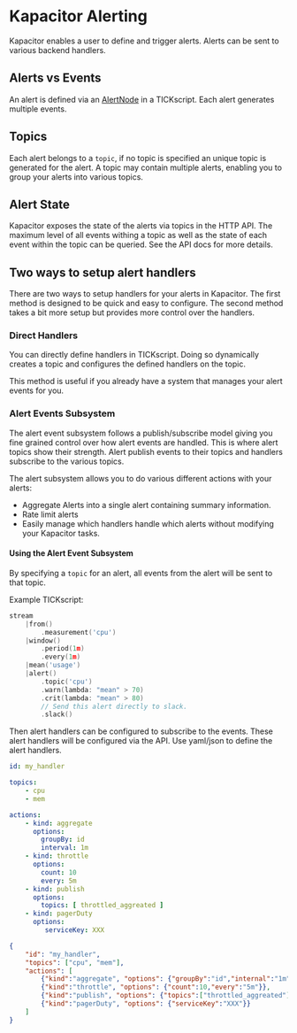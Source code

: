 # Kapacitor Alerting

Kapacitor enables a user to define and trigger alerts.
Alerts can be sent to various backend handlers.

## Alerts vs Events

An alert is defined via an [AlertNode](https://docs.influxdata.com/kapacitor/latest/nodes/alert_node/) in a TICKscript.
Each alert generates multiple events.

## Topics

Each alert belongs to a `topic`, if no topic is specified an unique topic is generated for the alert.
A topic may contain multiple alerts, enabling you to group your alerts into various topics.


## Alert State

Kapacitor exposes the state of the alerts via topics in the HTTP API.
The maximum level of all events withing a topic as well as the state of each event within the topic can be queried.
See the API docs for more details.

## Two ways to setup alert handlers

There are two ways to setup handlers for your alerts in Kapacitor.
The first method is designed to be quick and easy to configure.
The second method takes a bit more setup but provides more control over the handlers.

### Direct Handlers

You can directly define handlers in TICKscript.
Doing so dynamically creates a topic and configures the defined handlers on the topic.

This method is useful if you already have a system that manages your alert events for you.


### Alert Events Subsystem

The alert event subsystem follows a publish/subscribe model giving you fine grained control over how alert events are handled.
This is where alert topics show their strength.
Alert publish events to their topics and handlers subscribe to the various topics.

The alert subsystem allows you to do various different actions with your alerts:

* Aggregate Alerts into a single alert containing summary information.
* Rate limit alerts
* Easily manage which handlers handle which alerts without modifying your Kapacitor tasks.


#### Using the Alert Event Subsystem

By specifying a `topic` for an alert, all events from the alert will be sent to that topic.

Example TICKscript:

```go
stream
    |from()
        .measurement('cpu')
    |window()
        .period(1m)
        .every(1m)
    |mean('usage')
    |alert()
        .topic('cpu')
        .warn(lambda: "mean" > 70)
        .crit(lambda: "mean" > 80)
        // Send this alert directly to slack.
        .slack()
```

Then alert handlers can be configured to subscribe to the events.
These alert handlers will be configured via the API.
Use yaml/json to define the alert handlers.

```yaml
id: my_handler

topics:
    - cpu
    - mem

actions:
    - kind: aggregate
      options:
        groupBy: id
        interval: 1m
    - kind: throttle
      options:
        count: 10
        every: 5m
    - kind: publish
      options:
        topics: [ throttled_aggreated ]
    - kind: pagerDuty
      options:
         serviceKey: XXX
```

```json
{
    "id": "my_handler",
    "topics": ["cpu", "mem"],
    "actions": [
        {"kind":"aggregate", "options": {"groupBy":"id","internal":"1m"}},
        {"kind":"throttle", "options": {"count":10,"every":"5m"}},
        {"kind":"publish", "options": {"topics":["throttled_aggreated"]}},
        {"kind":"pagerDuty", "options": {"serviceKey":"XXX"}}
    ]
}
```



